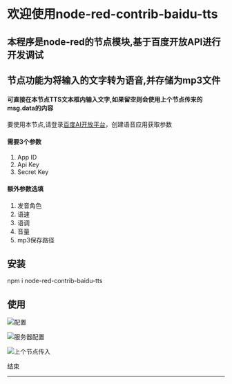 
# 欢迎使用node-red-contrib-baidu-tts




## 本程序是node-red的节点模块,基于百度开放API进行开发调试

## 节点功能为将输入的文字转为语音,并存储为mp3文件
#### 可直接在本节点TTS文本框内输入文字,如果留空则会使用上个节点传来的msg.data的内容

要使用本节点,请登录[百度AI开放平台](https://ai.baidu.com/tech/speech)，创建语音应用获取参数
#### 需要3个参数
1. App ID
2. Api Key
3. Secret Key


#### 额外参数选填
1. 发音角色
2. 语速
3. 语调
4. 音量
5. mp3保存路径



## 安装
npm i node-red-contrib-baidu-tts

## 使用

![配置](https://ae01.alicdn.com/kf/Ud1dce69cda1f4de0a9436eae5f61a525u.jpg)

![服务器配置](https://ae01.alicdn.com/kf/U4811bedf8ec14f5eaffcde34765454e9R.jpg)

![上个节点传入](https://ae01.alicdn.com/kf/U134be02b57b54e2d8602ee175b94abbdQ.jpg)


结束
****
    